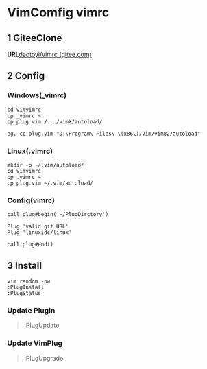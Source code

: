 # VimComfig  vimrc

## 1 GiteeClone 
**URL**[daotoyi/vimrc (gitee.com)](https://gitee.com/daotoyi/vimrc)


## 2 Config

### Windows(_vimrc)

```shell
cd vimvimrc
cp _vimrc ~
cp plug.vim /.../vimX/autoload/

eg. cp plug.vim "D:\Program\ Files\ \(x86\)/Vim/vim82/autoload"

```

### Linux(.vimrc)

```shell
mkdir -p ~/.vim/autoload/
cd vimvimrc
cp .vimrc ~
cp plug.vim ~/.vim/autoload/
```

### Config(vimrc)

```shell
call plug#begin('~/PlugDirctory')

Plug 'valid git URL'
Plug 'linuxidc/linux'

call plug#end()
```

## 3 Install

```vimrc
vim random -nw
:PlugInstall
:PlugStatus
```

### Update Plugin

>:PlugUpdate

### Update VimPlug

>:PlugUpgrade
